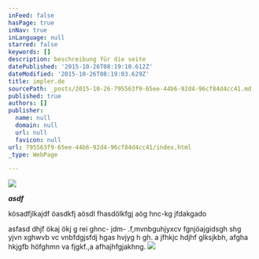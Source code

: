```yaml
---
inFeed: false
hasPage: true
inNav: true
inLanguage: null
starred: false
keywords: []
description: beschreibung für die seite
datePublished: '2015-10-26T08:19:10.612Z'
dateModified: '2015-10-26T08:19:03.629Z'
title: impler.de
sourcePath: _posts/2015-10-26-795563f9-65ee-44b6-92d4-96cf84d4cc41.md
published: true
authors: []
publisher:
  name: null
  domain: null
  url: null
  favicon: null
url: 795563f9-65ee-44b6-92d4-96cf84d4cc41/index.html
_type: WebPage

---
```

![](https://the-grid-user-content.s3-us-west-2.amazonaws.com/c7f7f8b7-4b1a-448b-be24-97edcd7fbefa.jpg)

**_asdf_**

kösadfjlkajdf öasdkfj aösdl fhasdölkfgj aög hnc-kg jfdakgado

asfasd dhjf ökaj  ökj g rei ghnc- jdm- .f,mvnbguhjyxcv fgnjöajgidsgh shg yjvn xghwvb vc vnbfdgjsfdj hgas hvjyg h gh. a jfhkjc hdjhf glksjkbh, afgha hkjgfb höfghmn va fjgkf.,a afhajhfgjakhng.
![](https://the-grid-user-content.s3-us-west-2.amazonaws.com/95930b0f-55f5-471d-aa92-acb4eaa7c018.jpg)